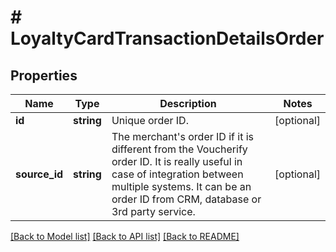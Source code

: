 # # LoyaltyCardTransactionDetailsOrder

## Properties

Name | Type | Description | Notes
------------ | ------------- | ------------- | -------------
**id** | **string** | Unique order ID. | [optional]
**source_id** | **string** | The merchant&#39;s order ID if it is different from the Voucherify order ID. It is really useful in case of integration between multiple systems. It can be an order ID from CRM, database or 3rd party service. | [optional]

[[Back to Model list]](../../README.md#models) [[Back to API list]](../../README.md#endpoints) [[Back to README]](../../README.md)
